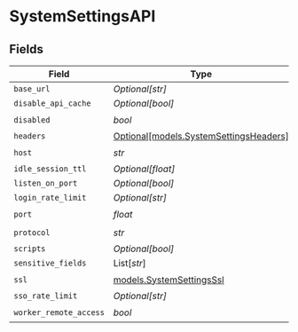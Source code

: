 # SystemSettingsAPI


## Fields

| Field                                                                        | Type                                                                         | Required                                                                     | Description                                                                  |
| ---------------------------------------------------------------------------- | ---------------------------------------------------------------------------- | ---------------------------------------------------------------------------- | ---------------------------------------------------------------------------- |
| `base_url`                                                                   | *Optional[str]*                                                              | :heavy_minus_sign:                                                           | N/A                                                                          |
| `disable_api_cache`                                                          | *Optional[bool]*                                                             | :heavy_minus_sign:                                                           | N/A                                                                          |
| `disabled`                                                                   | *bool*                                                                       | :heavy_check_mark:                                                           | N/A                                                                          |
| `headers`                                                                    | [Optional[models.SystemSettingsHeaders]](../models/systemsettingsheaders.md) | :heavy_minus_sign:                                                           | N/A                                                                          |
| `host`                                                                       | *str*                                                                        | :heavy_check_mark:                                                           | N/A                                                                          |
| `idle_session_ttl`                                                           | *Optional[float]*                                                            | :heavy_minus_sign:                                                           | N/A                                                                          |
| `listen_on_port`                                                             | *Optional[bool]*                                                             | :heavy_minus_sign:                                                           | N/A                                                                          |
| `login_rate_limit`                                                           | *Optional[str]*                                                              | :heavy_minus_sign:                                                           | N/A                                                                          |
| `port`                                                                       | *float*                                                                      | :heavy_check_mark:                                                           | N/A                                                                          |
| `protocol`                                                                   | *str*                                                                        | :heavy_check_mark:                                                           | N/A                                                                          |
| `scripts`                                                                    | *Optional[bool]*                                                             | :heavy_minus_sign:                                                           | N/A                                                                          |
| `sensitive_fields`                                                           | List[*str*]                                                                  | :heavy_minus_sign:                                                           | N/A                                                                          |
| `ssl`                                                                        | [models.SystemSettingsSsl](../models/systemsettingsssl.md)                   | :heavy_check_mark:                                                           | N/A                                                                          |
| `sso_rate_limit`                                                             | *Optional[str]*                                                              | :heavy_minus_sign:                                                           | N/A                                                                          |
| `worker_remote_access`                                                       | *bool*                                                                       | :heavy_check_mark:                                                           | N/A                                                                          |